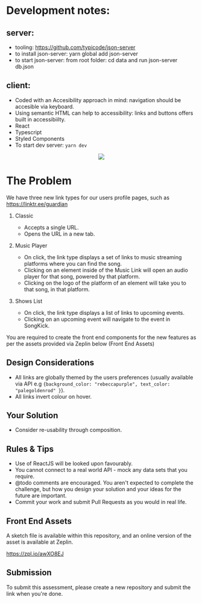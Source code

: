 # Development notes:

## server:
- tooling: https://github.com/typicode/json-server
- to install json-server: yarn global add json-server
- to start json-server: from root folder: cd data and run json-server db.json

## client:
- Coded with an Accesibility approach in mind: navigation should be accesible via keyboard.
- Using semantic HTML can help to accessibility: links and buttons offers built in accessibiilty.
- React
- Typescript
- Styled Components
- To start dev server: `yarn dev`


<p align="center">
  <img src="https://github.com/blstrco/linktr.ee-backend-assessment/raw/master/Screen%20Shot%202019-07-08%20at%202.09.47%20pm.png">
</p>

# The Problem
We have three new link types for our users profile pages, such as https://linktr.ee/guardian

1. Classic
	- Accepts a single URL.
	- Opens the URL in a new tab.

2. Music Player
	- On click, the link type displays a set of links to music streaming platforms where you can find the song.
	- Clicking on an element inside of the Music Link will open an audio player for that song, powered by that platform.
	- Clicking on the logo of the platform of an element will take you to that song, in that platform.

3. Shows List
	- On click, the link type displays a list of links to upcoming events.
	- Clicking on an upcoming event will navigate to the event in SongKick.

You are required to create the front end components for the new features as per the assets provided via Zeplin below (Front End Assets)

## Design Considerations
  - All links are globally themed by the users preferences (usually available via API e.g `{background_color: "rebeccapurple", text_color:  "palegoldenrod" }`).
  - All links invert colour on hover.

## Your Solution

- Consider re-usability through composition.


## Rules & Tips
- Use of ReactJS will be looked upon favourably.
- You cannot connect to a real world API - mock any data sets that you require.
- @todo comments are encouraged. You aren't expected to complete the challenge, but how you design your solution and your ideas for the future are important.
- Commit your work and submit Pull Requests as you would in real life.

## Front End Assets
A sketch file is available within this repository, and an online version of the asset is available at Zeplin.

https://zpl.io/awXO8EJ

## Submission
To submit this assessment, please create a new repository and submit the link when you're done.
